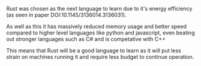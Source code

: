 Rust was chosen as the next language to learn due to it's energy efficiency (as seen in paper DOI:10.1145/3136014.3136031).

As well as this it has massively reduced memory usage and better speed compared to higher level languages like python and javascript, even beating out stronger languages such as C# and is competative with C++

This means that Rust will be a good language to learn as it will put less strain on machines running it and require less budget to continue operation.